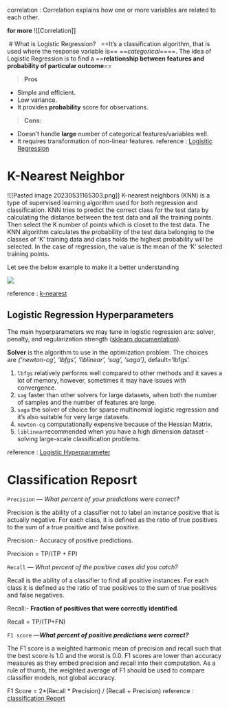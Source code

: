 

correlation :
	Correlation explains how one or more variables are related to each other.

**for more** ![[Correlation]]

 # What is Logistic Regression?
 
==It’s a classification algorithm, that is used where the response variable is== ==_categorical_====. The idea of Logistic Regression is to find a ==**relationship between features and probability of particular outcome**==

> **Pros**

- Simple and efficient.
- Low variance.
- It provides **probability** score for observations.

> **Cons:**

- Doesn’t handle **large** number of categorical features/variables well.
- It requires transformation of non-linear features.
reference : [Logisitic Regression](https://medium.com/data-science-group-iitr/logistic-regression-simplified-9b4efe801389)



# K-Nearest Neighbor

![[Pasted image 20230531165303.png]]
K-nearest neighbors (KNN) is a type of supervised learning algorithm used for both regression and classification. KNN tries to predict the correct class for the test data by calculating the distance between the test data and all the training points. Then select the K number of points which is closet to the test data. The KNN algorithm calculates the probability of the test data belonging to the classes of ‘K’ training data and class holds the highest probability will be selected. In the case of regression, the value is the mean of the ‘K’ selected training points.

Let see the below example to make it a better understanding

![](https://miro.medium.com/v2/resize:fit:875/0*34SajbTO2C5Lvigs.png)



reference : [k-nearest](https://medium.com/swlh/k-nearest-neighbor-ca2593d7a3c4)

 ## Logistic Regression Hyperparameters

The main hyperparameters we may tune in logistic regression are: solver, penalty, and regularization strength ([sklearn documentation](https://scikit-learn.org/stable/modules/generated/sklearn.linear_model.LogisticRegression.html)).

**Solver** is the algorithm to use in the optimization problem. The choices are _{‘newton-cg’, ‘lbfgs’, ‘liblinear’, ‘sag’, ‘saga’}_, default=’lbfgs’.

1. `lbfgs` relatively performs well compared to other methods and it saves a lot of memory, however, sometimes it may have issues with convergence.
2. `sag` faster than other solvers for large datasets, when both the number of samples and the number of features are large.
3. `saga` the solver of choice for sparse multinomial logistic regression and it’s also suitable for very large datasets.
4. `newton-cg` computationally expensive because of the Hessian Matrix.
5. `liblinear`recommended when you have a high dimension dataset - solving large-scale classification problems.


reference : [Logistic Hyperparameter](https://medium.com/codex/do-i-need-to-tune-logistic-regression-hyperparameters-1cb2b81fca69)

# Classification Reposrt


`Precision` — _What percent of your predictions were correct?_

Precision is the ability of a classifier not to label an instance positive that is actually negative. For each class, it is defined as the ratio of true positives to the sum of a true positive and false positive.

Precision:- Accuracy of positive predictions.

Precision = TP/(TP + FP)

`Recall` — _What percent of the positive cases did you catch?_

Recall is the ability of a classifier to find all positive instances. For each class it is defined as the ratio of true positives to the sum of true positives and false negatives.

Recall:- **Fraction of positives that were correctly identified**.

Recall = TP/(TP+FN)

`F1 score` —**_What percent of positive predictions were correct?_**

The F1 score is a weighted harmonic mean of precision and recall such that the best score is 1.0 and the worst is 0.0. F1 scores are lower than accuracy measures as they embed precision and recall into their computation. As a rule of thumb, the weighted average of F1 should be used to compare classifier models, not global accuracy.

F1 Score = 2*(Recall * Precision) / (Recall + Precision)
reference : [classification Report](https://medium.com/@kohlishivam5522/understanding-a-classification-report-for-your-machine-learning-model-88815e2ce397)

